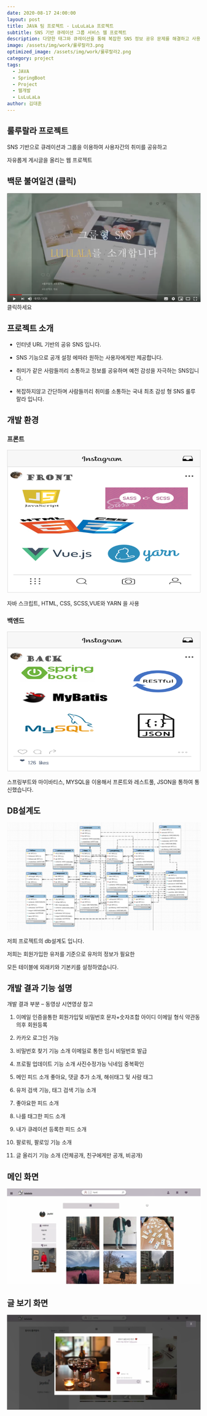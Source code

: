 ```yaml
---
date: 2020-08-17 24:00:00
layout: post
title: JAVA 팀 프로젝트 - LuLuLaLa 프로젝트 
subtitle: SNS 기반 큐레이션 그룹 서비스 웹 프로젝트
description: 다양한 태그와 큐레이션을 통해 복잡한 SNS 정보 공유 문제를 해결하고 사용자 간의 취미 공유와 게시글 관리가 가능 
image: /assets/img/work/룰루랄라3.png
optimized_image: /assets/img/work/룰루랄라2.png
category: project
tags:
  - JAVA
  - SpringBoot
  - Project
  - 웹개발
  - LuLuLaLa
author: 김대훈
---
```


## 룰루랄라 프로젝트

SNS 기반으로 큐레이션과 그룹을 이용하여 사용자간의 취미를 공유하고

자유롭게 게시글을 올리는 웹 프로젝트

## 백문 불여일견 (클릭)

[![Watch the video](../assets/img/work/룰루랄라영상.png)](https://www.youtube.com/watch?v=0z6JZoYHw-0&t=1s)
클릭하세요

## 프로젝트 소개

- 인터넷 URL 기반의 공유 SNS 입니다.

- SNS 기능으로 공개 설정 에따라 원하는 사용자에게만 제공합니다.

- 취미가 같은 사람들끼리 소통하고 정보를 공유하며 예전 감성을 자극하는 SNS입니다.

- 복잡하지않고 간단하며 사람들끼리 취미를 소통하는 국내 최초 감성 형 SNS 룰루 랄라 입니다.

## 개발 환경

### 프론트

![1](../assets/img/work/룰루랄라4.png)

자바 스크립트, HTML, CSS, SCSS,VUE와 YARN 을 사용 

### 백엔드
![2](../assets/img/work/룰루랄라5.png)

스프링부트와 마이바티스, MYSQL을 이용해서 프론트와 레스트풀, JSON을 통하여 통신했습니다.

## DB설계도

![3](../assets/img/work/룰루랄라6.png)

저희 프로젝트의 db설계도 입니다. 

저희는 회원가입한 유저를 기준으로 유저의 정보가 필요한 

모든 테이블에 외래키와 기본키를 설정하였습니다.

## 개발 결과 기능 설명

개발 결과 부분 – 동영상 시연영상 참고

1. 이메일 인증을통한 회원가입및 비밀번호 문자+숫자조합 아이디 이메일 형식
약관동의후 회원등록

2. 카카오 로그인 가능

3. 비밀번호 찾기 기능 소개 이메일로 통한 임시 비밀번호 발급

4. 프로필 업데이트 기능 소개 사진수정가능 닉네임 중복확인

5. 메인 피드 소개 좋아요, 댓글 추가 소개, 해쉬태그 및 사람 태그

6. 유저 검색 기능, 태그 검색 기능 소개

7. 좋아요한 피드 소개

8. 나를 태그한 피드 소개

9. 내가 큐레이션 등록한 피드 소개

10. 팔로워, 팔로잉 기능 소개

11. 글 올리기 기능 소개 (전체공개, 친구에게만 공개, 비공개)

## 메인 화면

![4](../assets/img/work/룰루랄라2.png)

## 글 보기 화면

![5](../assets/img/work/룰루랄라1.png)


